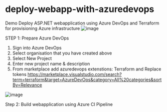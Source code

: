 # deploy-webapp-with-azuredevops
Demo Deploy ASP.NET webapplication using Azure DevOps and Terraform for provisioning Azure infrastructure
![image](https://user-images.githubusercontent.com/44494776/152757898-08b0c943-6a9e-4197-899c-b1e1bc456e12.png)


STEP 1: Prepare Azure DevOps

1. Sign into Azure DevOps
2. Select organisation that you have created above
3. Select New Project
4. Enter new project name & description
5. From marketplace add azuredevops extenstions: Terraform and Replace tokens
https://marketplace.visualstudio.com/search?term=terraform&target=AzureDevOps&category=All%20categories&sortBy=Relevance


![image](https://user-images.githubusercontent.com/44494776/152760184-b0b57b98-d4e3-40d6-83ce-5946d2625ef2.png)





Step 2: Build webapplication using Azure CI Pipeline
